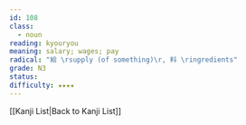 ```yaml
---
id: 108
class:
  - noun
reading: kyouryou
meaning: salary; wages; pay
radical: "給 \rsupply (of something)\r, 料 \ringredients"
grade: N3
status:
difficulty: ★★★★
---
```

[[Kanji List|Back to Kanji List]]